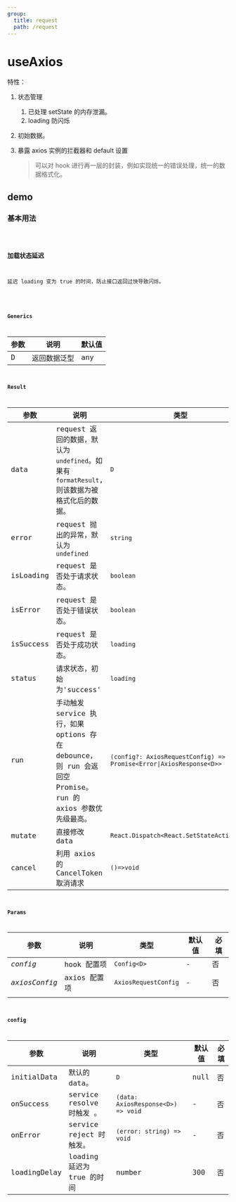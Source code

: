 ```yaml
---
group:
  title: request
  path: /request
---
```


# useAxios

特性：

1. 状态管理
   1. 已处理 setState 的内存泄漏。
   2. loading 防闪烁
2. 初始数据。
3. 暴露 axios 实例的拦截器和 default 设置

   > 可以对 hook 进行再一层的封装，例如实现统一的错误处理，统一的数据格式化。

## demo

### 基本用法

<code src="./Demo/index.tsx"/>

### 加载状态延迟

延迟 loading 变为 true 的时间，防止接口返回过快导致闪烁。

<code src="./Demo/LoadingDelay.tsx"/>

### Generics

| 参数 | 说明         | 默认值 |
| ---- | ------------ | ------ |
| D    | 返回数据泛型 | any    |

### Result

| 参数      | 说明                                                                                                      | 类型                                                                |
| --------- | --------------------------------------------------------------------------------------------------------- | ------------------------------------------------------------------- |
| data      | request 返回的数据，默认为 `undefined`。如果有 `formatResult`, 则该数据为被格式化后的数据。               | `D`                                                                 |
| error     | request 抛出的异常，默认为 `undefined`                                                                    | `string`                                                            |
| isLoading | request 是否处于请求状态。                                                                                | `boolean`                                                           |
| isError   | request 是否处于错误状态。                                                                                | `boolean`                                                           |
| isSuccess | request 是否处于成功状态。                                                                                | `loading`                                                           |
| status    | 请求状态，初始为'success'                                                                                 | `loading`                                                           |
| run       | 手动触发 service 执行，如果 options 存在 debounce，则 run 会返回空 Promise。run 的 axios 参数优先级最高。 | `(config?: AxiosRequestConfig) => Promise<Error\|AxiosResponse<D>>` |
| mutate    | 直接修改 data                                                                                             | `React.Dispatch<React.SetStateAction<D>>`                           |
| cancel    | 利用 axios 的 CancelToken 取消请求                                                                        | `()=>void`                                                          |

### Params

| 参数          | 说明         | 类型                 | 默认值 | 必填 |
| ------------- | ------------ | -------------------- | ------ | ---- |
| _config_      | hook 配置项  | `Config<D>`          | -      | 否   |
| _axiosConfig_ | axios 配置项 | `AxiosRequestConfig` | -      | 否   |
|               |              |                      |        |      |

### config

| 参数         | 说明                       | 类型                               | 默认值 | 必填 |
| ------------ | -------------------------- | ---------------------------------- | ------ | ---- |
| initialData  | 默认的 data。              | `D`                                | null   | 否   |
| onSuccess    | service resolve 时触发 。  | `(data: AxiosResponse<D>) => void` | -      | 否   |
| onError      | service reject 时触发。    | `(error: string) => void`          | -      | 否   |
| loadingDelay | loading 延迟为 true 的时间 | number                             | 300    | 否   |
